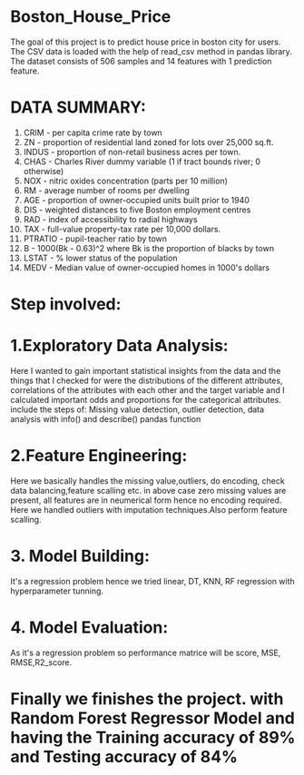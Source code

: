 # Boston_House_Price

The goal of this project is to predict house price in boston city for users.
The CSV data is loaded with the help of read_csv method in pandas library.
The dataset consists of 506 samples and 14 features with 1 prediction feature.

# DATA SUMMARY:
1. CRIM             - per capita crime rate by town
2. ZN               - proportion of residential land zoned for lots over 25,000 sq.ft.
3. INDUS            - proportion of non-retail business acres per town.
4. CHAS             - Charles River dummy variable (1 if tract bounds river; 0 otherwise)
5. NOX              - nitric oxides concentration (parts per 10 million)
6. RM               - average number of rooms per dwelling
7. AGE              - proportion of owner-occupied units built prior to 1940
8. DIS              - weighted distances to five Boston employment centres
9. RAD              - index of accessibility to radial highways
10. TAX             - full-value property-tax rate per 10,000 dollars.
11. PTRATIO         - pupil-teacher ratio by town
12. B               - 1000(Bk - 0.63)^2 where Bk is the proportion of blacks by town
13. LSTAT           - % lower status of the population
14. MEDV            - Median value of owner-occupied homes in 1000's dollars


# Step involved:
# 1.Exploratory Data Analysis: 
Here I wanted to gain important statistical insights from the data and the things that I checked for were the distributions of the different attributes, correlations of the attributes with each other and the target variable and I calculated important odds and proportions for the categorical attributes.
include the steps of: Missing value detection, outlier detection, data analysis with info() and describe() pandas function
# 2.Feature Engineering: 
Here we basically handles the missing value,outliers, do encoding, check data balancing,feature scalling etc.
in above case zero missing values are present, all features are in neumerical form hence no encoding required. Here we handled outliers with imputation techniques.Also perform feature scalling.
# 3. Model Building:
It's a regression problem hence we tried linear, DT, KNN, RF regression with hyperparameter tunning.
# 4. Model Evaluation:
As it's a regression problem so performance matrice will be score, MSE, RMSE,R2_score.
# Finally we finishes the project. with Random Forest Regressor Model and having the Training accuracy of 89% and Testing accuracy of 84%

